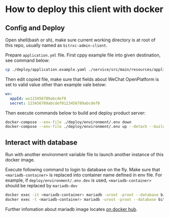 # How to deploy this client with docker

## Config and Deploy

Open shell(bash or sh), make sure current working directory is at root of this repo, usually named as `bitrxc-admin-client`. 

Prepare `application.yml` file. First cppy example file into given destination, see command below:
```bash
cp ./deploy/application.example.yaml ./service/src/main/resources/application.yaml
```

Then edit copied file, make sure that fields about WeChat OpenPlatform is set to valid value other than example vale below:
```yaml
wx:
  appId: wx123456789abcdef0
  secret: 123456789abcdef0123456789abcdef0
```

Then execute commands below to build and deploy product server:
```bash
docker-compose --env-file ./deploy/environment/.env down
docker-compose --env-file ./deploy/environment/.env up --detach --build
```

## Interact with database

Run with another environment variable file to launch another instance of this docker image.

Execute following command to login to database on the fly. Make sure that `<mariadb-container>` is replaced into container name defined in env file. For example, if `deploy/environment/.env.dev` is used, `<mariadb-container>` should be replaced by `mariadb-dev`
```bash
docker exec -it <mariadb-container> mariadb -uroot -proot --database bitrxc
docker exec -t <mariadb-container> mariadb -uroot -proot --database bitrxc < backup.sql
```

Further infomation about mariadb image locates [on docker hub](https://hub.docker.com/_/mariadb/).